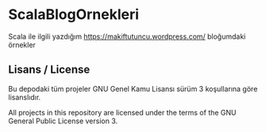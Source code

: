 # ScalaBlogOrnekleri
Scala ile ilgili yazdığım https://makiftutuncu.wordpress.com/ bloğumdaki örnekler

Lisans / License
----------------
Bu depodaki tüm projeler GNU Genel Kamu Lisansı sürüm 3 koşullarına göre lisanslıdır.

All projects in this repository are licensed under the terms of the GNU General Public License version 3.
